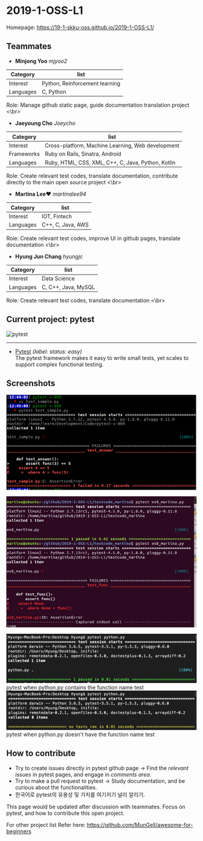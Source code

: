 # 2019-1-OSS-L1

Homepage: https://19-1-skku-oss.github.io/2019-1-OSS-L1/

## Teammates
* **Minjong Yoo** *mjyoo2*

Category | list
-------- | ------
Interest | Python, Reinforcement learning
Languages | C, Python

Role: Manage github static page, guide documentation translation project
<\br>

* **Jaeyoung Cho** *Joeycho*

Category | list
-------- | ------
Interest | Cross-platform, Machine Learning, Web development
Frameworks | Ruby on Rails, Sinatra, Android
Languages | Ruby, HTML, CSS, XML, C++, C, Java, Python, Kotlin

Role: Create relevant test codes, translate documentation, contribute directly to the main open source project
<\br>

* **Martina Lee♥** *martinalee94*

Category | list
-------- | ------
Interest | IOT, Fintech
Languages |C++, C, Java, AWS

Role: Create relevant test codes, improve UI in github pages, translate documentation
<\br>

*  **Hyung Jun Chang** *hyungjc*

Category | list
-------- | ------
Interest | Data Science
Languages | C, C++, Java, MySQL

Role: Create relevant test codes, translate documentation
<\br>

## Current project: pytest

![pytest](https://docs.pytest.org/en/latest/_static/pytest1.png)

------

- [Pytest](https://github.com/pytest-dev/pytest/labels/status%3A%20easy) _(label: status: easy)_ <br> The pytest framework makes it easy to write small tests, yet scales to support complex functional testing.

## Screenshots

![pytest](https://github.com/19-1-skku-oss/2019-1-OSS-L1/blob/master/pytest_first_one.PNG)

![pytest](https://github.com/19-1-skku-oss/2019-1-OSS-L1/blob/martina/testing_martina/11.JPG)

![pytest](https://github.com/19-1-skku-oss/2019-1-OSS-L1/blob/master/pytest_w_test.png)
pytest when python.py contains the function name test
![pytest](https://github.com/19-1-skku-oss/2019-1-OSS-L1/blob/master/pytest_wo_test.png)
pytest when python.py doesn't have the function name test

## How to contribute

- Try to create issues directly in pytest github page -> Find the *relevant issues* in pytest pages, and engage in *comments area*.
- Try to make a pull request to pytest -> Study documentation, and be curious about the functionalities.
- 한국어로 pytest의 유용성 및 가치를 여기저기 널리 알리기.

This page would be updated after discussion with teammates. Focus on pytest, and how to contribute this open project.

For other project list Refer here: https://github.com/MunGell/awesome-for-beginners

